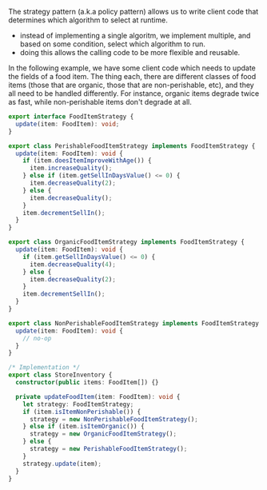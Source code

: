 
The strategy pattern (a.k.a policy pattern) allows us to write client code that determines which algorithm to select at runtime.
- instead of implementing a single algoritm, we implement multiple, and based on some condition, select which algorithm to run.
- doing this allows the calling code to be more flexible and reusable.

In the following example, we have some client code which needs to update the fields of a food item. The thing each, there are different classes of food items (those that are organic, those that are non-perishable, etc), and they all need to be handled differently. For instance, organic items degrade twice as fast, while non-perishable items don't degrade at all.

```ts
export interface FoodItemStrategy {
  update(item: FoodItem): void;
}

export class PerishableFoodItemStrategy implements FoodItemStrategy {
  update(item: FoodItem): void {
    if (item.doesItemImproveWithAge()) {
      item.increaseQuality();
    } else if (item.getSellInDaysValue() <= 0) {
      item.decreaseQuality(2);
    } else {
      item.decreaseQuality();
    }
    item.decrementSellIn();
  }
}

export class OrganicFoodItemStrategy implements FoodItemStrategy {
  update(item: FoodItem): void {
    if (item.getSellInDaysValue() <= 0) {
      item.decreaseQuality(4);
    } else {
      item.decreaseQuality(2);
    }
    item.decrementSellIn();
  }
}

export class NonPerishableFoodItemStrategy implements FoodItemStrategy {
  update(item: FoodItem): void {
    // no-op
  }
}

/* Implementation */
export class StoreInventory {
  constructor(public items: FoodItem[]) {}

  private updateFoodItem(item: FoodItem): void {
    let strategy: FoodItemStrategy;
    if (item.isItemNonPerishable()) {
      strategy = new NonPerishableFoodItemStrategy();
    } else if (item.isItemOrganic()) {
      strategy = new OrganicFoodItemStrategy();
    } else {
      strategy = new PerishableFoodItemStrategy();
    }
    strategy.update(item);
  }
}
```